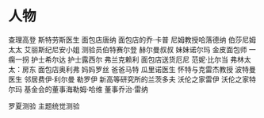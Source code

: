 # 人物
查理高登
斯特劳斯医生
面包店唐纳
面包店的乔·卡普
尼姆教授哈落德纳
伯莎尼姆太太
艾丽斯纪尼安小姐
测验员伯特赛尔登
赫尔曼叔叔
妹妹诺尔玛
金皮面包师 一瘸一拐
护士希尔达
护士露西尔
弗兰克赖利
面包店送货厄尼
范妮·比尔当
弗林太太：房东
面包店奥利弗
妈妈罗丝
爸爸马特
瓜里诺医生
怀特与克雷杰教授
波特曼医生
邻居费伊·利尔曼
勒罗伊
新高等研究所的兰茨多夫
沃伦之家雷伊
沃伦之家特尔玛
基金会的董事海勒姆·哈维
董事乔治·雷纳

罗夏测验
主题统觉测验